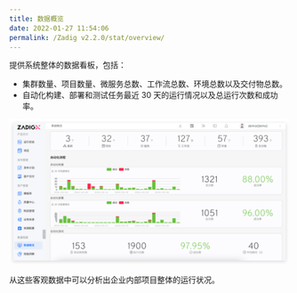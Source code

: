 ```yaml
---
title: 数据概览
date: 2022-01-27 11:54:06
permalink: /Zadig v2.2.0/stat/overview/
---
```


提供系统整体的数据看板，包括：

- 集群数量、项目数量、微服务总数、工作流总数、环境总数以及交付物总数。
- 自动化构建、部署和测试任务最近 30 天的运行情况以及总运行次数和成功率。

![数据概览](../../../_images/overview_220.png)

从这些客观数据中可以分析出企业内部项目整体的运行状况。
